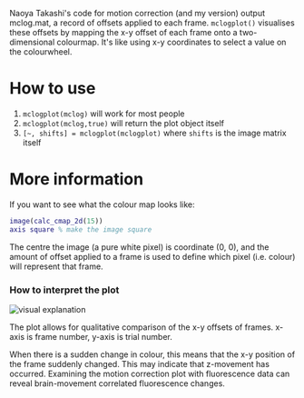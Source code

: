 Naoya Takashi's code for motion correction (and my version) output mclog.mat, a record of offsets applied to each frame. `mclogplot()` visualises these offsets by mapping the x-y offset of each frame onto a two-dimensional colourmap. It's like using x-y coordinates to select a value on the colourwheel.

# How to use

1. `mclogplot(mclog)` will work for most people
2. `mclogplot(mclog,true)` will return the plot object itself
3. `[~, shifts] = mclogplot(mclogplot)` where `shifts` is the image matrix itself

# More information

If you want to see what the colour map looks like:

```matlab
image(calc_cmap_2d(15))
axis square % make the image square
```

The centre the image (a pure white pixel) is coordinate (0, 0), and the amount of offset applied to a frame is used to define which pixel (i.e. colour) will represent that frame.

### How to interpret the plot

![visual explanation](https://gfycat.com/CreativeUnlawfulDipper-small.gif)

The plot allows for qualitative comparison of the x-y offsets of frames. x-axis is frame number, y-axis is trial number.

When there is a sudden change in colour, this means that the x-y position of the frame suddenly changed. This may indicate that z-movement has occurred. Examining the motion correction plot with fluorescence data can reveal brain-movement correlated fluorescence changes.
